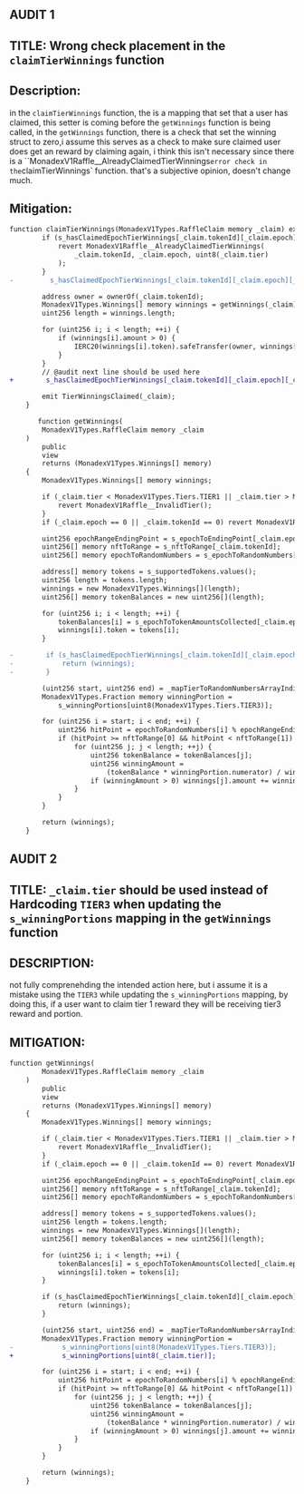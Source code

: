 ## AUDIT 1
## TITLE: Wrong check placement in the `claimTierWinnings` function

## Description:
in the `claimTierWinnings` function, the is a mapping that set that a user has claimed, this setter is coming before the `getWinnings` function is being called, in the `getWinnings` function, there is a check that set the winning struct to zero,i assume this serves as a check to make sure claimed user does get an reward by claiming again, i think this isn't necessary since there is a ``MonadexV1Raffle__AlreadyClaimedTierWinnings` error check in the `claimTierWinnings` function. that's a subjective opinion, doesn't change much.
## Mitigation:
```diff
function claimTierWinnings(MonadexV1Types.RaffleClaim memory _claim) external {
        if (s_hasClaimedEpochTierWinnings[_claim.tokenId][_claim.epoch][_claim.tier]) {
            revert MonadexV1Raffle__AlreadyClaimedTierWinnings(
                _claim.tokenId, _claim.epoch, uint8(_claim.tier)
            );
        }
-         s_hasClaimedEpochTierWinnings[_claim.tokenId][_claim.epoch][_claim.tier] = true;

        address owner = ownerOf(_claim.tokenId);
        MonadexV1Types.Winnings[] memory winnings = getWinnings(_claim);
        uint256 length = winnings.length;

        for (uint256 i; i < length; ++i) {
            if (winnings[i].amount > 0) {
                IERC20(winnings[i].token).safeTransfer(owner, winnings[i].amount);
            }
        }
        // @audit next line should be used here
+        s_hasClaimedEpochTierWinnings[_claim.tokenId][_claim.epoch][_claim.tier] = true;

        emit TierWinningsClaimed(_claim);
    }

       function getWinnings(
        MonadexV1Types.RaffleClaim memory _claim
    )
        public
        view
        returns (MonadexV1Types.Winnings[] memory)
    {
        MonadexV1Types.Winnings[] memory winnings;

        if (_claim.tier < MonadexV1Types.Tiers.TIER1 || _claim.tier > MonadexV1Types.Tiers.TIER3) {
            revert MonadexV1Raffle__InvalidTier();
        }
        if (_claim.epoch == 0 || _claim.tokenId == 0) revert MonadexV1Raffle__AmountZero();

        uint256 epochRangeEndingPoint = s_epochToEndingPoint[_claim.epoch];
        uint256[] memory nftToRange = s_nftToRange[_claim.tokenId];
        uint256[] memory epochToRandomNumbers = s_epochToRandomNumbers[_claim.epoch];

        address[] memory tokens = s_supportedTokens.values();
        uint256 length = tokens.length;
        winnings = new MonadexV1Types.Winnings[](length);
        uint256[] memory tokenBalances = new uint256[](length);

        for (uint256 i; i < length; ++i) {
            tokenBalances[i] = s_epochToTokenAmountsCollected[_claim.epoch][tokens[i]];
            winnings[i].token = tokens[i];
        }

-        if (s_hasClaimedEpochTierWinnings[_claim.tokenId][_claim.epoch][_claim.tier]) {
-            return (winnings);
-        }

        (uint256 start, uint256 end) = _mapTierToRandomNumbersArrayIndices(_claim.tier);
        MonadexV1Types.Fraction memory winningPortion =
            s_winningPortions[uint8(MonadexV1Types.Tiers.TIER3)];

        for (uint256 i = start; i < end; ++i) {
            uint256 hitPoint = epochToRandomNumbers[i] % epochRangeEndingPoint;
            if (hitPoint >= nftToRange[0] && hitPoint < nftToRange[1]) {
                for (uint256 j; j < length; ++j) {
                    uint256 tokenBalance = tokenBalances[j];
                    uint256 winningAmount =
                        (tokenBalance * winningPortion.numerator) / winningPortion.denominator;
                    if (winningAmount > 0) winnings[j].amount += winningAmount;
                }
            }
        }

        return (winnings);
    }
```

## AUDIT 2

## TITLE:  `_claim.tier` should be used instead of Hardcoding `TIER3` when updating the `s_winningPortions` mapping in the `getWinnings` function

## DESCRIPTION: 
not fully comprenehding the intended action here, but i assume it is a mistake using the  `TIER3` while updating the `s_winningPortions` mapping, by doing this, if a user want to claim tier 1 reward they will be receiving tier3 reward and portion. 

## MITIGATION:
```diff 
function getWinnings(
        MonadexV1Types.RaffleClaim memory _claim
    )
        public
        view
        returns (MonadexV1Types.Winnings[] memory)
    {
        MonadexV1Types.Winnings[] memory winnings;

        if (_claim.tier < MonadexV1Types.Tiers.TIER1 || _claim.tier > MonadexV1Types.Tiers.TIER3) {
            revert MonadexV1Raffle__InvalidTier();
        }
        if (_claim.epoch == 0 || _claim.tokenId == 0) revert MonadexV1Raffle__AmountZero();

        uint256 epochRangeEndingPoint = s_epochToEndingPoint[_claim.epoch];
        uint256[] memory nftToRange = s_nftToRange[_claim.tokenId];
        uint256[] memory epochToRandomNumbers = s_epochToRandomNumbers[_claim.epoch];

        address[] memory tokens = s_supportedTokens.values();
        uint256 length = tokens.length;
        winnings = new MonadexV1Types.Winnings[](length);
        uint256[] memory tokenBalances = new uint256[](length);

        for (uint256 i; i < length; ++i) {
            tokenBalances[i] = s_epochToTokenAmountsCollected[_claim.epoch][tokens[i]];
            winnings[i].token = tokens[i];
        }

        if (s_hasClaimedEpochTierWinnings[_claim.tokenId][_claim.epoch][_claim.tier]) {
            return (winnings);
        }

        (uint256 start, uint256 end) = _mapTierToRandomNumbersArrayIndices(_claim.tier);
        MonadexV1Types.Fraction memory winningPortion =
-            s_winningPortions[uint8(MonadexV1Types.Tiers.TIER3)];
+            s_winningPortions[uint8(_claim.tier)];

        for (uint256 i = start; i < end; ++i) {
            uint256 hitPoint = epochToRandomNumbers[i] % epochRangeEndingPoint;
            if (hitPoint >= nftToRange[0] && hitPoint < nftToRange[1]) {
                for (uint256 j; j < length; ++j) {
                    uint256 tokenBalance = tokenBalances[j];
                    uint256 winningAmount =
                        (tokenBalance * winningPortion.numerator) / winningPortion.denominator;
                    if (winningAmount > 0) winnings[j].amount += winningAmount;
                }
            }
        }

        return (winnings);
    }
```